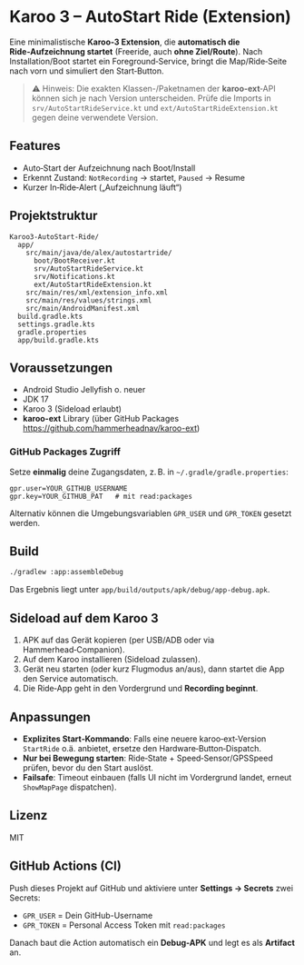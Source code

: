 # Karoo 3 – AutoStart Ride (Extension)

Eine minimalistische **Karoo‑3 Extension**, die **automatisch die Ride‑Aufzeichnung startet** (Freeride, auch **ohne Ziel/Route**).
Nach Installation/Boot startet ein Foreground‑Service, bringt die Map/Ride‑Seite nach vorn und simuliert den Start‑Button.

> ⚠️ Hinweis: Die exakten Klassen-/Paketnamen der **karoo-ext**‑API können sich je nach Version unterscheiden.
> Prüfe die Imports in `srv/AutoStartRideService.kt` und `ext/AutoStartRideExtension.kt` gegen deine verwendete Version.

## Features
- Auto‑Start der Aufzeichnung nach Boot/Install
- Erkennt Zustand: `NotRecording` → startet, `Paused` → Resume
- Kurzer In‑Ride‑Alert („Aufzeichnung läuft“)

## Projektstruktur
```
Karoo3-AutoStart-Ride/
  app/
    src/main/java/de/alex/autostartride/
      boot/BootReceiver.kt
      srv/AutoStartRideService.kt
      srv/Notifications.kt
      ext/AutoStartRideExtension.kt
    src/main/res/xml/extension_info.xml
    src/main/res/values/strings.xml
    src/main/AndroidManifest.xml
  build.gradle.kts
  settings.gradle.kts
  gradle.properties
  app/build.gradle.kts
```

## Voraussetzungen
- Android Studio Jellyfish o. neuer
- JDK 17
- Karoo 3 (Sideload erlaubt)
- **karoo-ext** Library (über GitHub Packages https://github.com/hammerheadnav/karoo-ext)

### GitHub Packages Zugriff
Setze **einmalig** deine Zugangsdaten, z. B. in `~/.gradle/gradle.properties`:
```
gpr.user=YOUR_GITHUB_USERNAME
gpr.key=YOUR_GITHUB_PAT   # mit read:packages
```
Alternativ können die Umgebungsvariablen `GPR_USER` und `GPR_TOKEN` gesetzt werden.

## Build
```bash
./gradlew :app:assembleDebug
```
Das Ergebnis liegt unter `app/build/outputs/apk/debug/app-debug.apk`.

## Sideload auf dem Karoo 3
1. APK auf das Gerät kopieren (per USB/ADB oder via Hammerhead‑Companion).
2. Auf dem Karoo installieren (Sideload zulassen).
3. Gerät neu starten (oder kurz Flugmodus an/aus), dann startet die App den Service automatisch.
4. Die Ride‑App geht in den Vordergrund und **Recording beginnt**.

## Anpassungen
- **Explizites Start‑Kommando**: Falls eine neuere karoo‑ext‑Version `StartRide` o.ä. anbietet, ersetze den Hardware‑Button‑Dispatch.
- **Nur bei Bewegung starten**: Ride‑State + Speed‑Sensor/GPSSpeed prüfen, bevor du den Start auslöst.
- **Failsafe**: Timeout einbauen (falls UI nicht im Vordergrund landet, erneut `ShowMapPage` dispatchen).

## Lizenz
MIT

## GitHub Actions (CI)
Push dieses Projekt auf GitHub und aktiviere unter **Settings → Secrets** zwei Secrets:
- `GPR_USER` = Dein GitHub-Username
- `GPR_TOKEN` = Personal Access Token mit `read:packages`

Danach baut die Action automatisch ein **Debug-APK** und legt es als **Artifact** an.
